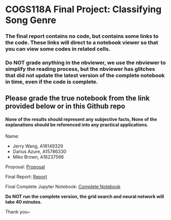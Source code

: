 # COGS118A Final Project: Classifying Song Genre

### The final report contains no code, but contains some links to the code. These links will direct to a notebook viewer so that you can view some codes in related cells.

### Do NOT grade anything in the nbviewer, we use the nbviewer to simplify the reading process, but the nbviewer has glitches that did not update the latest version of the complete notebook in time, even if the code is complete.

## Please grade the true notebook from the link provided below or in this Github repo

#### None of the results should represent any subjective facts, None of the explanations should be referenced into any practical applications.

Name: 
- Jerry Wang, A16149329
- Darius Azure, A15786330
- Miko Brown, A16237566

Proposal: [Proposal](https://github.com/COGS118A/Group021-Wi23/blob/main/ProposalGroup021-Wi23.ipynb)

Final Report: [Report](https://github.com/COGS118A/Group021-Wi23/blob/main/FinalProjectGroup021-Wi23.ipynb)

Final Complete Jupyter Notebook: [Complete Notebook](https://github.com/COGS118A/Group021-Wi23/blob/main/FinalProjectCompleteVersion.ipynb)






**Do NOT run the complete version, the grid search and neural network will take 40 minutes.**


Thank you~
